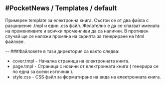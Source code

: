 #PocketNews / Templates / default
--
Примерен template за електронна книга. Състои се от два файла с разширение .tmpl и един .css файл.
Желателно е да се спазват имената на променливите и всички променливи да са налични. В противен случай
ще се наложи промяна на скрипта за генериране на html файлове.

--
###Файловете в тази директория са както следва:
* cover.tmpl     - Начална страница на електронната книга.
* page.tmpl      - Страница с новини от електронната книга ( генерира се по една за всеки източник ).
* style.css      - CSS файл за форматиране на вида на електронната книга.
